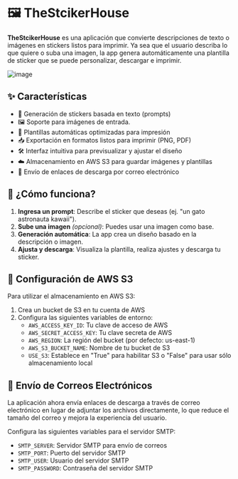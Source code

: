 # 🖼️ TheStcikerHouse

**TheStcikerHouse** es una aplicación que convierte descripciones de texto o imágenes en stickers listos para imprimir. Ya sea que el usuario describa lo que quiere o suba una imagen, la app genera automáticamente una plantilla de sticker que se puede personalizar, descargar e imprimir.

![image](https://github.com/user-attachments/assets/05d7886c-6d9e-477d-9bda-563bf0715be8)


## ✨ Características

- 🧠 Generación de stickers basada en texto (prompts)
- 🖼️ Soporte para imágenes de entrada.
- 🎨 Plantillas automáticas optimizadas para impresión
- 📥 Exportación en formatos listos para imprimir (PNG, PDF)
- 🛠️ Interfaz intuitiva para previsualizar y ajustar el diseño
- ☁️ Almacenamiento en AWS S3 para guardar imágenes y plantillas
- 📧 Envío de enlaces de descarga por correo electrónico

## 🚀 ¿Cómo funciona?

1. **Ingresa un prompt**: Describe el sticker que deseas (ej. "un gato astronauta kawaii").
2. **Sube una imagen** *(opcional)*: Puedes usar una imagen como base.
3. **Generación automática**: La app crea un diseño basado en la descripción o imagen.
4. **Ajusta y descarga**: Visualiza la plantilla, realiza ajustes y descarga tu sticker.

## 🔧 Configuración de AWS S3

Para utilizar el almacenamiento en AWS S3:

1. Crea un bucket de S3 en tu cuenta de AWS
2. Configura las siguientes variables de entorno:
   - `AWS_ACCESS_KEY_ID`: Tu clave de acceso de AWS
   - `AWS_SECRET_ACCESS_KEY`: Tu clave secreta de AWS
   - `AWS_REGION`: La región del bucket (por defecto: us-east-1)
   - `AWS_S3_BUCKET_NAME`: Nombre de tu bucket de S3
   - `USE_S3`: Establece en "True" para habilitar S3 o "False" para usar sólo almacenamiento local

## 📩 Envío de Correos Electrónicos

La aplicación ahora envía enlaces de descarga a través de correo electrónico en lugar de adjuntar los archivos directamente, lo que reduce el tamaño del correo y mejora la experiencia del usuario.

Configura las siguientes variables para el servidor SMTP:
- `SMTP_SERVER`: Servidor SMTP para envío de correos
- `SMTP_PORT`: Puerto del servidor SMTP
- `SMTP_USER`: Usuario del servidor SMTP
- `SMTP_PASSWORD`: Contraseña del servidor SMTP
